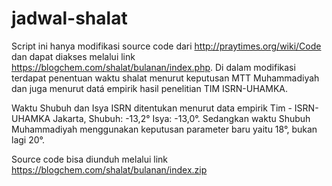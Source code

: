 # jadwal-shalat

Script ini hanya modifikasi source code dari http://praytimes.org/wiki/Code dan dapat diakses melalui link https://blogchem.com/shalat/bulanan/index.php. 
Di dalam modifikasi terdapat penentuan waktu shalat menurut keputusan MTT Muhammadiyah dan juga menurut datá empirik hasil penelitian TIM ISRN-UHAMKA.

Waktu Shubuh dan Isya ISRN ditentukan menurut data empirik Tim - ISRN-UHAMKA Jakarta, Shubuh: -13,2° Isya: -13,0°.
Sedangkan waktu Shubuh Muhammadiyah menggunakan keputusan parameter baru yaitu 18°, bukan lagi 20°.

Source code bisa diunduh melalui link https://blogchem.com/shalat/bulanan/index.zip

